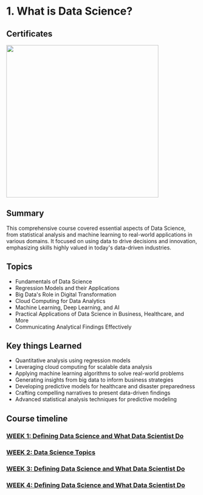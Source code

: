 # 1. What is Data Science?

## Certificates 
<p aligh="middle">
  <a href="https://www.coursera.org/account/accomplishments/verify/5L98XA7LS4VT"><img src="https://github.com/imjustha/IBM_DataScienceProfessional_Certificate/assets/76855473/e64ed989-5bce-4b06-b0f3-0c3fdb1bf2f2" height="400"></a>


## Summary
This comprehensive course covered essential aspects of Data Science, from statistical analysis and machine learning to real-world applications in various domains. It focused on using data to drive decisions and innovation, emphasizing skills highly valued in today's data-driven industries.

## Topics
- Fundamentals of Data Science
- Regression Models and their Applications
- Big Data's Role in Digital Transformation
- Cloud Computing for Data Analytics
- Machine Learning, Deep Learning, and AI
- Practical Applications of Data Science in Business, Healthcare, and More
- Communicating Analytical Findings Effectively

## Key things Learned
- Quantitative analysis using regression models
- Leveraging cloud computing for scalable data analysis
- Applying machine learning algorithms to solve real-world problems
- Generating insights from big data to inform business strategies
- Developing predictive models for healthcare and disaster preparedness
- Crafting compelling narratives to present data-driven findings
- Advanced statistical analysis techniques for predictive modeling

## Course timeline

### [WEEK 1: Defining Data Science and What Data Scientist Do](https://github.com/imjustha/IBM_DataScienceProfessional_Certificate/tree/main/1.%20What%20is%20Data%20Science/Week1)
### [WEEK 2: Data Science Topics](https://github.com/imjustha/IBM_DataScienceProfessional_Certificate/tree/main/1.%20What%20is%20Data%20Science/Week2)
### [WEEK 3: Defining Data Science and What Data Scientist Do](https://github.com/imjustha/IBM_DataScienceProfessional_Certificate/tree/main/1.%20What%20is%20Data%20Science/Week3)
### [WEEK 4: Defining Data Science and What Data Scientist Do](https://github.com/imjustha/IBM_DataScienceProfessional_Certificate/tree/main/1.%20What%20is%20Data%20Science/Week4)
